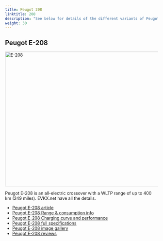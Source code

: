 ```yaml
---
title: Peugot 208
linktitle: 208
description: "See below for details of the different variants of Peugot 208"
weight: 30
---
```

## Peugot E-208

<a href="/models/peugot/208/e-208/"><img src="https://media.evkx.net/multimedia/models/peugot/208/e-208/main_1_st.jpg" width="800" height="444" alt="E-208" ></a>

Peugot E-208 is an all-electric crossover with a WLTP range of up to 400 km (249 miles). EVKX.net have all the details. 

- [Peugot E-208 article](/models/peugot/208/e-208/)
- [Peugot E-208 Range & consumption info](/models/peugot/208/e-208//rangeandconsumption)
- [Peugot E-208 Charging curve and performance](/models/peugot/208/e-208//chargingcurve)
- [Peugot E-208 full specifications](/models/peugot/208/e-208//specifications)
- [Peugot E-208 image gallery](/models/peugot/208/e-208//gallery)
- [Peugot E-208 reviews](/models/peugot/208/e-208//reviews)

